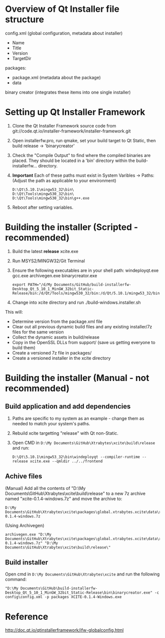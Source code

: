 # Overview of Qt Installer file structure

config.xml (global configuration, metadata about installer)
- Name
- Title
- Version
- TargetDir

packages:
- package.xml (metadata about the package)
- data

binary creator (integrates these items into one single installer)

# Setting up Qt Installer Framework

1. Clone the Qt Installer Framework source code from git://code.qt.io/installer-framework/installer-framework.git
2. Open installerfw.pro, run qmake, set your build target to Qt Static, then build release -> 'binarycreator'
3. Check the "Compile Output" to find where the compiled binaries are placed. They should be located in a 'bin' directory within the build-installerfw... directory.

4. **Important** Each of these paths must exist in System Varibles -> Paths: (Adjust the path as applicable to your environment)

    ```
    D:\Qt\5.10.1\mingw53_32\bin\
    D:\Qt\Tools\mingw530_32\bin\
    D:\Qt\Tools\mingw530_32\bin\g++.exe
    ```

5. Reboot after setting variables.

# Building the installer (Scripted - recommended)

1. Build the latest **release** xcite.exe 
2. Run MSYS2/MINGW32/Git Terminal
3. Ensure the following executables are in your shell path: windeployqt.exe gcc.exe archivegen.exe binarycreator.exe
    
    ```
    export PATH="/d/My Documents/GitHub/build-installerfw-Desktop_Qt_5_10_1_MinGW_32bit_Static-Release/bin:/d/Qt/Tools/mingw530_32/bin:/d/Qt/5.10.1/mingw53_32/bin:$PATH"
    ```

4. Change into xcite directory and run ./build-windows.installer.sh

This will:

- Determine version from the package.xml file 
- Clear out all previous dynamic build files and any existing installer/7z files for the same version
- Collect the dynamic assets in build/release
- Copy in the OpenSSL DLLs from support/ (save us getting everyone to build them)
- Create a versioned 7z file in packages/
- Create a versioned installer in the xcite directory

# Building the installer (Manual - not recommended)

## Build application and add dependencies

1. Paths are specific to my system as an example - change them as needed to match your system's paths.
2. Rebuild xcite targetting "release" with Qt non-Static.
3. Open CMD in `D:\My Documents\GitHub\Xtrabytes\xcite\build\release` and run:

    `D:\Qt\5.10.1\mingw53_32\bin\windeployqt --compiler-runtime --release xcite.exe --qmldir ../../frontend`

## Achive files

(Manual) Add all the contents of "D:\My Documents\GitHub\Xtrabytes\xcite\build\release" to a new 7z archive named "xcite-0.1.4-windows.7z" and move the archive to:
```
D:\My Documents\GitHub\Xtrabytes\xcite\packages\global.xtrabytes.xcite\data\xcite-0.1.4-windows.7z
```

(Using Archivegen)
```
archivegen.exe "D:\My Documents\GitHub\Xtrabytes\xcite\packages\global.xtrabytes.xcite\data\xcite-0.1.4-windows.7z" "D:\My Documents\GitHub\Xtrabytes\xcite\build\release\"
```

## Build installer

Open cmd in `D:\My Documents\GitHub\Xtrabytes\xcite` and run the following command:
```
"D:\My Documents\GitHub\build-installerfw-Desktop_Qt_5_10_1_MinGW_32bit_Static-Release\bin\binarycreator.exe" -c config\config.xml -p packages XCITE-0.1.4-Windows.exe
```

# Reference

http://doc.qt.io/qtinstallerframework/ifw-globalconfig.html
